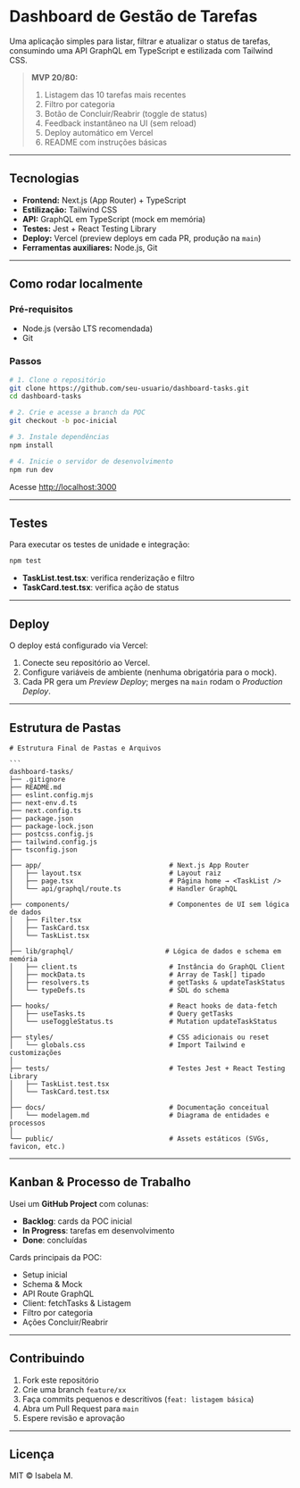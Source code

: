 # Dashboard de Gestão de Tarefas

Uma aplicação simples para listar, filtrar e atualizar o status de tarefas, consumindo uma API GraphQL em TypeScript e estilizada com Tailwind CSS.

> **MVP 20/80:**
>
> 1. Listagem das 10 tarefas mais recentes
> 2. Filtro por categoria
> 3. Botão de Concluir/Reabrir (toggle de status)
> 4. Feedback instantâneo na UI (sem reload)
> 5. Deploy automático em Vercel
> 6. README com instruções básicas

---

## Tecnologias

- **Frontend:** Next.js (App Router) + TypeScript
- **Estilização:** Tailwind CSS
- **API:** GraphQL em TypeScript (mock em memória)
- **Testes:** Jest + React Testing Library
- **Deploy:** Vercel (preview deploys em cada PR, produção na `main`)
- **Ferramentas auxiliares:** Node.js, Git

---

## Como rodar localmente

### Pré-requisitos

- Node.js (versão LTS recomendada)
- Git

### Passos

```bash
# 1. Clone o repositório
git clone https://github.com/seu-usuario/dashboard-tasks.git
cd dashboard-tasks

# 2. Crie e acesse a branch da POC
git checkout -b poc-inicial

# 3. Instale dependências
npm install

# 4. Inicie o servidor de desenvolvimento
npm run dev
```

Acesse [http://localhost:3000](http://localhost:3000)

---

## Testes

Para executar os testes de unidade e integração:

```bash
npm test
```

- **TaskList.test.tsx**: verifica renderização e filtro
- **TaskCard.test.tsx**: verifica ação de status

---

## Deploy

O deploy está configurado via Vercel:

1. Conecte seu repositório ao Vercel.
2. Configure variáveis de ambiente (nenhuma obrigatória para o mock).
3. Cada PR gera um _Preview Deploy_; merges na `main` rodam o _Production Deploy_.

---

## Estrutura de Pastas

````
# Estrutura Final de Pastas e Arquivos

```
dashboard-tasks/
├── .gitignore
├── README.md
├── eslint.config.mjs
├── next-env.d.ts
├── next.config.ts
├── package.json
├── package-lock.json
├── postcss.config.js
├── tailwind.config.js
├── tsconfig.json
│
├── app/                                # Next.js App Router
│   ├── layout.tsx                      # Layout raiz
│   ├── page.tsx                        # Página home → <TaskList />
│   └── api/graphql/route.ts            # Handler GraphQL
│
├── components/                         # Componentes de UI sem lógica de dados
│   ├── Filter.tsx
│   ├── TaskCard.tsx
│   └── TaskList.tsx
│
├── lib/graphql/                       # Lógica de dados e schema em memória
│   ├── client.ts                       # Instância do GraphQL Client
│   ├── mockData.ts                     # Array de Task[] tipado
│   ├── resolvers.ts                    # getTasks & updateTaskStatus
│   └── typeDefs.ts                     # SDL do schema
│
├── hooks/                              # React hooks de data-fetch
│   ├── useTasks.ts                     # Query getTasks
│   └── useToggleStatus.ts              # Mutation updateTaskStatus
│
├── styles/                             # CSS adicionais ou reset
│   └── globals.css                     # Import Tailwind e customizações
│
├── tests/                              # Testes Jest + React Testing Library
│   ├── TaskList.test.tsx
│   └── TaskCard.test.tsx
│
├── docs/                               # Documentação conceitual
│   └── modelagem.md                    # Diagrama de entidades e processos
│
└── public/                             # Assets estáticos (SVGs, favicon, etc.)
````

---

## Kanban & Processo de Trabalho

Usei um **GitHub Project** com colunas:

- **Backlog**: cards da POC inicial
- **In Progress**: tarefas em desenvolvimento
- **Done**: concluídas

Cards principais da POC:

- Setup inicial
- Schema & Mock
- API Route GraphQL
- Client: fetchTasks & Listagem
- Filtro por categoria
- Ações Concluir/Reabrir

---

## Contribuindo

1. Fork este repositório
2. Crie uma branch `feature/xx`
3. Faça commits pequenos e descritivos (`feat: listagem básica`)
4. Abra um Pull Request para `main`
5. Espere revisão e aprovação

---

## Licença

MIT © Isabela M.
